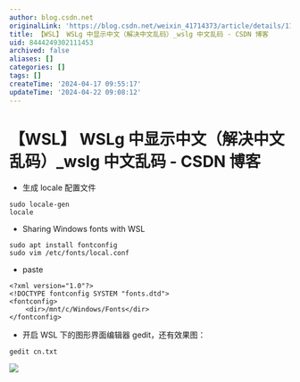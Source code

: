```yaml
---
author: blog.csdn.net
originalLink: 'https://blog.csdn.net/weixin_41714373/article/details/119519589'
title: 【WSL】 WSLg 中显示中文（解决中文乱码）_wslg 中文乱码 - CSDN 博客
uid: 8444249302111453
archived: false
aliases: []
categories: []
tags: []
createTime: '2024-04-17 09:55:17'
updateTime: '2024-04-22 09:08:12'
---
```


# 【WSL】 WSLg 中显示中文（解决中文乱码）_wslg 中文乱码 - CSDN 博客

- 生成 locale 配置文件

```plain
sudo locale-gen
locale

```

- Sharing Windows fonts with WSL

```plain
sudo apt install fontconfig
sudo vim /etc/fonts/local.conf

```

- paste

```plain
<?xml version="1.0"?>
<!DOCTYPE fontconfig SYSTEM "fonts.dtd">
<fontconfig>
    <dir>/mnt/c/Windows/Fonts</dir>
</fontconfig>

```

- 开启 WSL 下的图形界面编辑器 gedit，还有效果图：

```plain
gedit cn.txt

```

![](https://img-blog.csdnimg.cn/655f24dada204c2e90f4ed5164adc2a6.png)

